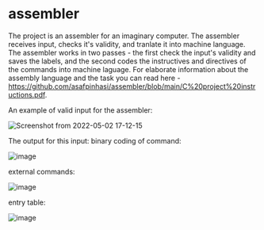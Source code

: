 # assembler

The project is an assembler for an imaginary computer. The assembler receives input, checks it's validity, and tranlate it into machine language. 
The assembler works in two passes - the first check the input's validity and saves the labels, 
and the second codes the instructives and directives of the commands into machine laguage. 
For elaborate information about the assembly language and the task you can read here - https://github.com/asafpinhasi/assembler/blob/main/C%20project%20instructions.pdf.

An example of valid input for the assembler:

![Screenshot from 2022-05-02 17-12-15](https://user-images.githubusercontent.com/87317007/166329119-fd3aaff8-c1cf-49ae-816b-a88f1f397ca9.png)

The output for this input:
binary coding of command:

![image](https://user-images.githubusercontent.com/87317007/166329365-6e54e788-96f4-4521-9ccb-141e3af7dd87.png)

external commands:

![image](https://user-images.githubusercontent.com/87317007/166329387-bb9eeeac-7410-4b84-b34d-ecea302f5b7b.png)

entry table:

![image](https://user-images.githubusercontent.com/87317007/166329407-fab5e236-4b7c-4ed4-b50e-5b8b3d7eefe6.png)



